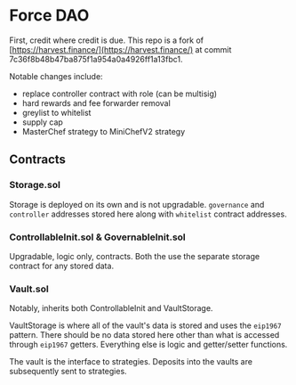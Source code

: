 # Force DAO

First, credit where credit is due. This repo is a fork of [https://harvest.finance/](https://harvest.finance/) at commit 7c36f8b48b47ba875f1a954a0a4926ff1a13fbc1. 

Notable changes include:

  - replace controller contract with role (can be multisig)
  - hard rewards and fee forwarder removal
  - greylist to whitelist
  - supply cap
  - MasterChef strategy to MiniChefV2 strategy


## Contracts

### Storage.sol

Storage is deployed on its own and is not upgradable. `governance` and `controller` addresses stored here along with `whitelist` contract addresses.

### ControllableInit.sol & GovernableInit.sol

Upgradable, logic only, contracts. Both the use the separate storage contract for any stored data.

### Vault.sol

Notably, inherits both ControllableInit and VaultStorage. 

VaultStorage is where all of the vault's data is stored and uses the `eip1967` pattern. There should be no data stored here other than what is accessed through `eip1967` getters. Everything else is logic and getter/setter functions.

The vault is the interface to strategies. Deposits into the vaults are subsequently sent to strategies. 
